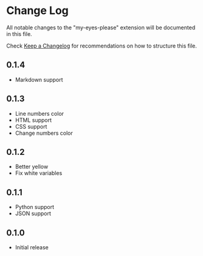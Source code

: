# Change Log

All notable changes to the "my-eyes-please" extension will be documented in this file.

Check [Keep a Changelog](http://keepachangelog.com/) for recommendations on how to structure this file.

## 0.1.4

- Markdown support

## 0.1.3

- Line numbers color
- HTML support
- CSS support
- Change numbers color

## 0.1.2

- Better yellow
- Fix white variables

## 0.1.1

- Python support
- JSON support

## 0.1.0

- Initial release
